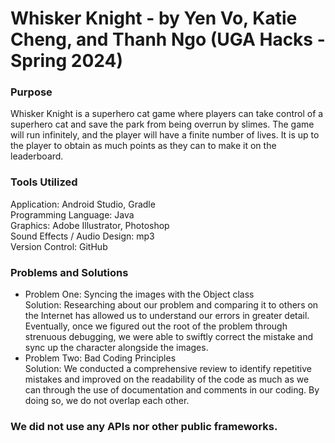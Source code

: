 # Whisker Knight - by Yen Vo, Katie Cheng, and Thanh Ngo (UGA Hacks - Spring 2024)

### **Purpose**<br>
Whisker Knight is a superhero cat game where players can take control of a superhero cat and save the park from being overrun by slimes. The game will run infinitely, and the player will have a finite number of lives. It is up to the player to obtain as much points as they can to make it on the leaderboard.

### **Tools Utilized**<br>
Application: Android Studio, Gradle<br>
Programming Language: Java<br>
Graphics: Adobe Illustrator, Photoshop<br>
Sound Effects / Audio Design: mp3<br>
Version Control: GitHub<br>

### **Problems and Solutions**<br>
- Problem One: Syncing the images with the Object class<br>
Solution: Researching about our problem and comparing it to others on the Internet has allowed us to understand our errors in greater detail. Eventually, once we figured out the root of the problem through strenuous debugging, we were able to swiftly correct the mistake and sync up the character alongside the images.<br>
- Problem Two: Bad Coding Principles<br>
Solution: We conducted a comprehensive review to identify repetitive mistakes and improved on the readability of the code as much as we can through the use of documentation and comments in our coding. By doing so, we do not overlap each other.

### **We did not use any APIs nor other public frameworks.**